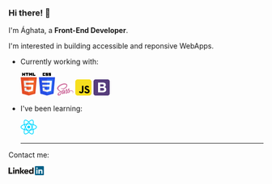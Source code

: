 ### Hi there! 👋
I'm Ághata, a <strong>Front-End Developer</strong>. 

I'm interested in building accessible and reponsive WebApps.

- Currently working with: 
   

   <img
    src="html.svg"
    alt="HTML"
    style="display: inline-block;  width: 32px">
    <img
    src="css.svg"
    alt="CSS"
    style="display: inline-block;  width: 32px">
    <img
    src="sass (2).svg"
    alt="SASS"
    style="display: inline-block; width: 32px">
    <img
    src="javascript.svg"
    alt="javascript"
    style="display: inline-block; width: 32px">
      <img
    src="bootstrap.svg"
    alt="bootstrap"
    style="display: inline-block; width: 32px">

- I've been learning: 

    <img
    src="react.svg"
    alt="react"
    style="display: inline-block; width: 32px">
  <hr>

Contact me: <a href="https://www.linkedin.com/in/aghata-almeida/" target="_blank"> 
  
  <img
    src="linkedin.svg"
    alt="linkedin"
    style="display: inline-block; width: 70px">
    </a>
  
  
  
<!--
**a-almeida10/a-almeida10** is a ✨ _special_ ✨ repository because its `README.md` (this file) appears on your GitHub profile.

Here are some ideas to get you started:

- 🔭 I’m currently working on ...
- 🌱 I’m currently learning ...
- 👯 I’m looking to collaborate on ...
- 🤔 I’m looking for help with ...
- 💬 Ask me about ...
- 📫 How to reach me: ...
- 😄 Pronouns: ...
- ⚡ Fun fact: ...
-->

